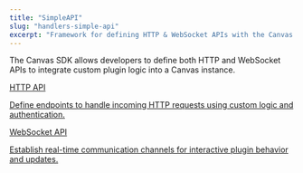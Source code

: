```yaml
---
title: "SimpleAPI"
slug: "handlers-simple-api"
excerpt: "Framework for defining HTTP & WebSocket APIs with the Canvas SDK."
---
```


The Canvas SDK allows developers to define both HTTP and WebSocket APIs to integrate custom plugin logic into a Canvas instance.


<div class="sdk-card-list">
    <a href="/sdk/handlers-simple-api-http">
        <div class="sdk-card">
            <span class="cardHeading">HTTP API</span>
            <p>Define endpoints to handle incoming HTTP requests using custom logic and authentication.</p>
        </div>
    </a>
    <a href="/sdk/handlers-simple-api-websocket">
        <div class="sdk-card">
            <span class="cardHeading">WebSocket API</span>
            <p>Establish real-time communication channels for interactive plugin behavior and updates.</p>
        </div>
    </a>
</div>
